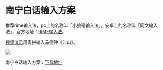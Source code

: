 # 南宁白话输入方案

推荐rime输入法，pc上的名称叫「小狼毫输入法」，安卓上的名称叫「同文输入法」，官方地址：[RIME输入法](http://rime.im/)。

[视频演示](https://www.douban.com/note/664063220/)用粤拼输入马德钟《江山》。

![](http://wx1.sinaimg.cn/large/69144085gy1fxfy2tgoipj20kt0ebdgh.jpg)

南宁白话输入方案：[下载地址](https://github.com/leimaau/naamning_jyutping) 


